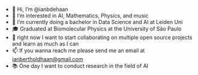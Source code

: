 - 👋 Hi, I’m @ianbdehaan
- 👀 I’m interested in AI, Mathematics, Physics, and music
- 🌱 I’m currently doing a bachelor in Data Science and AI at Leiden Uni
- 🎓 Graduated at Biomolecular Physics at the University of São Paulo
- 💞️ right now I want to start collaborating on multiple open source projects and learn as much as I can
- 📫 If you wanna reach me please send me an email at ianbertholdhaan@gmail.com
- 📚 One day I want to conduct research in the field of AI

<!---
ianbdehaan/ianbdehaan is a ✨ special ✨ repository because its `README.md` (this file) appears on your GitHub profile.
You can click the Preview link to take a look at your changes.
--->
